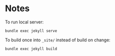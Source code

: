 # Notes

To run local server:

```
bundle exec jekyll serve
```

To build once into `_site/` instead of build on change:

```
bundle exec jekyll build
```
